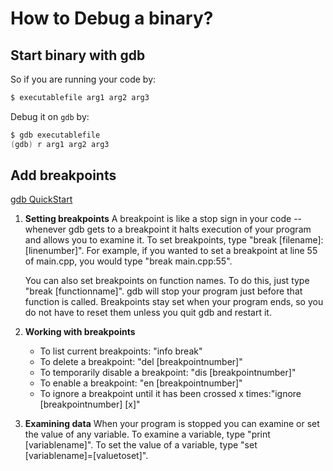 # How to Debug a binary?

## Start binary with gdb
So if you are running your code by:

```c
$ executablefile arg1 arg2 arg3 
```

Debug it on `gdb` by:

```c
$ gdb executablefile  
(gdb) r arg1 arg2 arg3
```

## Add breakpoints
[gdb QuickStart](https://web.eecs.umich.edu/~sugih/pointers/gdbQS.html#:~:text=Type%20%22gdb%20%5Bfilename%5D%22,them%20with%20%22set%20args%22.)

1. **Setting breakpoints** A breakpoint is like a stop sign in your code -- whenever gdb gets to a breakpoint it halts execution of your program and allows you to examine it. To set breakpoints, type "break [filename]:[linenumber]". For example, if you wanted to set a breakpoint at line 55 of main.cpp, you would type "break main.cpp:55".  
      
    You can also set breakpoints on function names. To do this, just type "break [functionname]". gdb will stop your program just before that function is called. Breakpoints stay set when your program ends, so you do not have to reset them unless you quit gdb and restart it.  
      
    
2. **Working with breakpoints**
    
    - To list current breakpoints: "info break"
    - To delete a breakpoint: "del [breakpointnumber]"
    - To temporarily disable a breakpoint: "dis [breakpointnumber]"
    - To enable a breakpoint: "en [breakpointnumber]"
    - To ignore a breakpoint until it has been crossed x times:"ignore [breakpointnumber] [x]"
    
      
    
3. **Examining data** When your program is stopped you can examine or set the value of any variable. To examine a variable, type "print [variablename]". To set the value of a variable, type "set [variablename]=[valuetoset]".

